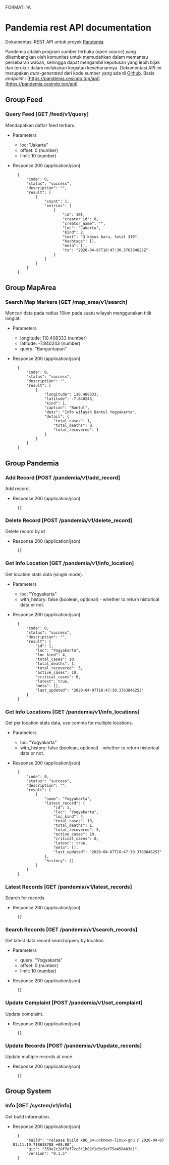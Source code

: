 FORMAT: 1A

# Pandemia rest API documentation

Dokumentasi REST API untuk proyek [Pandemia](https://pandemia.cesindo.top/)

Pandemia adalah program sumber terbuka (open source) yang dikembangkan oleh komunitas
untuk memudahkan dalam memantau persebaran wabah, sehingga dapat mengambil keputusan yang
lebih bijak dan terukur dalam melakukan kegiatan kesehariannya.
Dokumentasi API ini merupakan _auto-generated_ dari kode sumber yang ada di [Github](https://github.com/cesindo/pandemia).
Basis _endpoint_ : [https://pandemia.cesindo.top/api](https://pandemia.cesindo.top/api)
## Group Feed

### Query Feed [GET /feed/v1/query]

Mendapatkan daftar feed terbaru.

+ Parameters

    + loc: "Jakarta"
    + offset: 0 (number)
    + limit: 10 (number)

+ Response 200 (application/json)

        {
            "code": 0,
            "status": "success",
            "description": "",
            "result": [
                {
                    "count": 1,
                    "entries": [
                        {
                            "id": 101,
                            "creator_id": 0,
                            "creator_name": "",
                            "loc": "Jakarta",
                            "kind": 2,
                            "text": "3 kasus baru, total 310",
                            "hashtags": [],
                            "meta": [],
                            "ts": "2020-04-07T18:47:30.376384625Z"
                        }
                    ]
                }
            ]
        }

## Group MapArea

### Search Map Markers [GET /map_area/v1/search]

Mencari data pada radius 10km pada suatu wilayah menggunakan titik longlat.

+ Parameters

    + longitude: 110.408333 (number)
    + latitude: -7.840243 (number)
    + query: "Banguntapan"

+ Response 200 (application/json)

        {
            "code": 0,
            "status": "success",
            "description": "",
            "result": [
                {
                    "longitude": 110.408333,
                    "latitude": -7.840243,
                    "kind": 1,
                    "caption": "Bantul",
                    "desc": "Info wilayah Bantul Yogyakarta",
                    "detail": {
                        "total_cases": 1,
                        "total_deaths": 0,
                        "total_recovered": 1
                    }
                }
            ]
        }

## Group Pandemia

### Add Record [POST /pandemia/v1/add_record]

Add record.

+ Response 200 (application/json)

        {}

### Delete Record [POST /pandemia/v1/delete_record]

Delete record by id

+ Response 200 (application/json)

        {}

### Get Info Location [GET /pandemia/v1/info_location]

Get location stats data (single mode).

+ Parameters

    + loc: "Yogyakarta"
    + with_history: false (boolean, optional) - whether to return historical data or not.

+ Response 200 (application/json)

        {
            "code": 0,
            "status": "success",
            "description": "",
            "result": {
                "id": 1,
                "loc": "Yogyakarta",
                "loc_kind": 4,
                "total_cases": 10,
                "total_deaths": 1,
                "total_recovered": 5,
                "active_cases": 10,
                "critical_cases": 0,
                "latest": true,
                "meta": [],
                "last_updated": "2020-04-07T18:47:30.376384625Z"
            }
        }

### Get Info Locations [GET /pandemia/v1/info_locations]

Get per location stats data, use comma for multiple locations.

+ Parameters

    + loc: "Yogyakarta"
    + with_history: false (boolean, optional) - whether to return historical data or not.

+ Response 200 (application/json)

        {
            "code": 0,
            "status": "success",
            "description": "",
            "result": [
                {
                    "name": "Yogyakarta",
                    "latest_record": {
                        "id": 1,
                        "loc": "Yogyakarta",
                        "loc_kind": 4,
                        "total_cases": 10,
                        "total_deaths": 1,
                        "total_recovered": 5,
                        "active_cases": 10,
                        "critical_cases": 0,
                        "latest": true,
                        "meta": [],
                        "last_updated": "2020-04-07T18:47:30.376384625Z"
                    },
                    "history": []
                }
            ]
        }

### Latest Records [GET /pandemia/v1/latest_records]

Search for records

+ Response 200 (application/json)

        {}

### Search Records [GET /pandemia/v1/search_records]

Get latest data record search/query by location.

+ Parameters

    + query: "Yogyakarta"
    + offset: 0 (number)
    + limit: 10 (number)

+ Response 200 (application/json)

        {}

### Update Complaint [POST /pandemia/v1/set_complaint]

Update complaint.

+ Response 200 (application/json)

        {}

### Update Records [POST /pandemia/v1/update_records]

Update multiple records at once.

+ Response 200 (application/json)

        {}

## Group System

### Info [GET /system/v1/info]

Get build information.

+ Response 200 (application/json)

        {
            "build": "release build x86_64-unknown-linux-gnu @ 2020-04-07 01:11:19.718638708 +08:00",
            "git": "359e2c28f7ef7cc5c1b02f1d0c5ef75e4584b3d1",
            "version": "0.1.5"
        }

